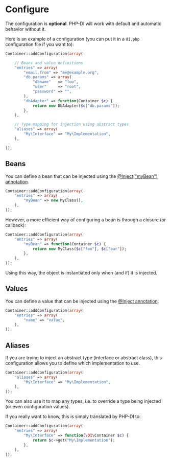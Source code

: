 # Configure

The configuration is **optional**. PHP-DI will work with default and automatic behavior without it.

Here is an example of a configuration (you can put it in a `di.php` configuration file if you want to):

```php
Container::addConfiguration(array(

	// Beans and value definitions
	"entries" => array(
		"email.from" => "me@example.org",
		"db.params" => array(
			"dbname"   => "foo",
			"user"     => "root",
			"password" => "",
		),
		"dbAdapter" => function(Container $c) {
			return new DbAdapter($c["db.params"]);
		},
	),

	// Type mapping for injection using abstract types
	"aliases" => array(
		"My\Interface" => "My\Implementation",
	),

));
```


## Beans

You can define a bean that can be injected using the [@Inject("myBean") annotation](doc/inject).

```php
Container::addConfiguration(array(
	"entries" => array(
		"myBean" => new MyClass(),
	),
));
```

However, a more efficient way of configuring a bean is through a closure (or callback):

```php
Container::addConfiguration(array(
	"entries" => array(
		"myBean" => function(Container $c) {
			return new MyClass($c["foo"], $c["bar"]);
		},
	),
));
```

Using this way, the object is instantiated only when (and if) it is injected.


## Values

You can define a value that can be injected using the [@Inject annotation](doc/inject).

```php
Container::addConfiguration(array(
	"entries" => array(
		"name" => "value",
	),
));
```


## Aliases

If you are trying to inject an abstract type (interface or abstract class),
this configuration allows you to define which implementation to use.

```php
Container::addConfiguration(array(
	"aliases" => array(
		"My\Interface" => "My\Implementation",
	),
));
```

You can also use it to map any types, i.e. to override a type being injected
(or even configuration values).

If you really want to know, this is simply translated by PHP-DI to:

```php
Container::addConfiguration(array(
	"entries" => array(
		"My\Interface" => function(\DI\Container $c) {
			return $c->get("My\Implementation");
		},
	),
));
```
